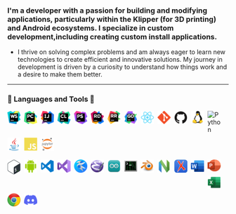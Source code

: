 ### I'm a developer with a passion for building and modifying applications, particularly within the Klipper (for 3D printing) and Android ecosystems. I specialize in custom development,including creating custom install applications.

* I thrive on solving complex problems and am always eager to learn new technologies to create efficient and innovative
solutions. My journey in development is driven by a curiosity to understand how things work and a desire to make them better.
- - -
### 🧰 Languages and Tools 🧰

<!--suppress HtmlDeprecatedAttribute, CheckImageSize -->
<img align="left" alt="WebStorm" width="30px" style="padding-right:8px; padding-bottom: 10px;" src="icons/webstorm-128.png"/>
<img align="left" alt="PyCharm" width="30px" style="padding-right:8px; padding-bottom: 10px;" src="icons/pycharm-128.png"/>
<img align="left" alt="IntelliJ" width="30px" style="padding-right:8px; padding-bottom: 10px;" src="icons/intellij-idea-128.png"/>
<img align="left" alt="Clion" width="30px" style="padding-right:8px; padding-bottom: 10px;" src="icons/clion-128.png"/>
<img align="left" alt="PhPStorm" width="30px" style="padding-right:8px; padding-bottom: 10px;" src="icons/phpstorm-128.png"/>
<img align="left" alt="Rider" width="30px" style="padding-right:8px; padding-bottom: 10px;" src="icons/rider-128.png"/>
<img align="left" alt="RustRover" width="30px" style="padding-right:8px; padding-bottom: 10px;" src="icons/rustrover-128.png"/>
<img align="left" alt="GoLand" width="30px" style="padding-right:8px; padding-bottom: 10px;" src="icons/goland-128.png"/>
<img align="left" alt="Atom" width="30px" style="padding-right:8px; padding-bottom: 10px;" src="icons/atom.svg"/>
<img align="left" alt="Git" width="30px" style="padding-right:8px; padding-bottom: 10px;" src="icons/git.svg" />
<img align="left" alt="GitHub" width="30px" style="padding-right:8px; padding-bottom: 10px;" src="icons/github.svg"/>
<img align="left" alt="Linux" width="30px" style="padding-right:8px; padding-bottom: 10px;" src="icons/linux.svg"/>
<img align="left" alt="Python" width="30px" style="padding-right:8px; padding-bottom: 10px;" src="icons/python-128-1.png"/>
<img align="left" alt="Java" width="30px" style="padding-right:8px; padding-bottom: 10px;" src="icons/java.svg"/>
<img align="left" alt="JavaScript" width="30px" style="padding-right:8px; padding-bottom: 10px;" src="icons/javascript.svg" />
<img align="left" alt="Jupyter" width="30px" style="padding-right:8px; padding-bottom: 10px;" src="icons/jupyter-128.png"/>

<div style="clear: both; margin-top: 10px;"></div>

<img align="left" alt="Bash" width="30px" style="padding-right:8px; padding-top: 10px;" src="icons/bash-128.png"/>
<img align="left" alt="Android Studio" width="30px" style="padding-right:8px; padding-top: 10px;" src="icons/android-studio-128.png"/>
<img align="left" alt="VS_Code" width="30px" style="padding-right:8px; padding-top: 10px;" src="icons/vs-code-128.png"/>
<img align="left" alt="Visual_Studio" width="30px" style="padding-right:8px; padding-top: 10px;" src="icons/visual-studio-128.png"/>
<img align="left" alt="Kate" width="30px" style="padding-right:8px; padding-top: 10px;" src="icons/kate-128.png"/>
<img align="left" alt="Emacs" width="30px" style="padding-right:8px; padding-top: 10px;" src="icons/emacs-128.png"/>
<img align="left" alt="Arduino" width="30px" style="padding-right:8px; padding-top: 10px;" src="icons/arduino-ide-128.png"/>
<img align="left" alt="Terminal" width="30px" style="padding-right:8px; padding-top: 10px;" src="icons/terminal-128.png"/>
<img align="left" alt="Blender" width="30px" style="padding-right:8px; padding-top: 10px;" src="icons/blender-128.png"/>
<img align="left" alt="NeoVim" width="30px" style="padding-right:8px; padding-top: 10px;" src="icons/neovim-128.png"/>
<img align="left" alt="Oxygen" width="30px" style="padding-right:8px; padding-top: 10px;" src="icons/oxygen-128.png"/>
<img align="left" alt="Word" width="30px" style="padding-right:8px; padding-top: 10px;" src="icons/word-128.png"/>
<img align="left" alt="PowerPoint" width="30px" style="padding-right:8px; padding-top: 10px;" src="icons/powerpoint-128.png"/>
<img align="left" alt="Excel" width="30px" style="padding-right:8px; padding-top: 10px;" src="icons/excel-128.png"/>
<img align="left" alt="Chrome" width="30px" style="padding-right:8px; padding-top: 10px;" src="icons/chrome-128.png"/>
<img align="left" alt="Discord" width="30px" style="padding-right:8px; padding-top: 10px;" src="icons/discord-128.png"/>